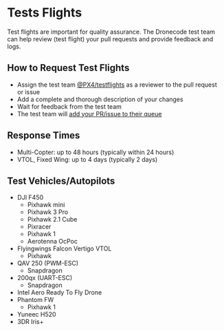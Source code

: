 # Tests Flights

Test flights are important for quality assurance. The Dronecode test team can help review (test flight) your pull requests and provide feedback and logs.

## How to Request Test Flights

* Assign the test team [@PX4/testflights](https://github.com/orgs/PX4/teams/testflights) as a reviewer to the pull request or issue
* Add a complete and thorough description of your changes
* Wait for feedback from the test team
* The test team will [add your PR/issue to their queue](https://github.com/PX4/Firmware/projects/18)

## Response Times

* Multi-Copter: up to 48 hours (typically within 24 hours)
* VTOL, Fixed Wing: up to 4 days (typically 2 days)

## Test Vehicles/Autopilots

* DJI F450
  * Pixhawk mini
  * Pixhawk 3 Pro
  * Pixhawk 2.1 Cube
  * Pixracer
  * Pixhawk 1
  * Aerotenna OcPoc
* Flyingwings Falcon Vertigo VTOL
  * Pixhawk
* QAV 250 (PWM-ESC)
  * Snapdragon 
* 200qx (UART-ESC)
  * Snapdragon 
* Intel Aero Ready To Fly Drone
* Phantom FW
  * Pixhawk 1
* Yuneec H520
* 3DR Iris+
